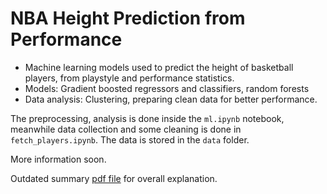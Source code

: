 # NBA Height Prediction from Performance


- Machine learning models used to predict the height of basketball players, from playstyle and performance statistics.
- Models: Gradient boosted regressors and classifiers, random forests
- Data analysis: Clustering, preparing clean data for better performance.

The preprocessing, analysis is done inside the `ml.ipynb` notebook, meanwhile data collection and some cleaning is done in `fetch_players.ipynb`. The data is stored in the `data` folder.

More information soon.

Outdated summary [pdf file](https://github.com/me9hanics/ml-nba-height-from-performance/blob/main/ml-nba-height-from-performance.pdf) for overall explanation.
